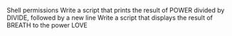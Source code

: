 Shell permissions
Write a script that prints the result of POWER divided by DIVIDE, followed by a new line
Write a script that displays the result of BREATH to the power LOVE
